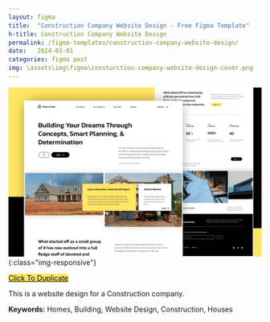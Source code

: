 ```yaml
---
layout: figma
title:  "Construction Company Website Design - Free Figma Template"
h-title: Construction Company Website Design
permalink: /figma-templates/construction-company-website-design/
date:   2024-03-01
categories: figma post
img: \assets\img\figma\consturction-company-website-design-cover.png
---
```


![Construction Company Website Design](\assets\img\figma\consturction-company-website-design-cover.png){:class="img-responsive"}

<a style="color:#000;background:#FFE664;" class="button" href="https://www.figma.com/community/file/1345475410982709112/construction-company-website-design" target="_blank">Click To Duplicate</a>


This is a website design for a Construction company.

**Keywords:** Homes, Building, Website Design, Construction, Houses
